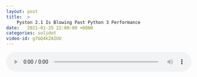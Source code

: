 ```yaml
---
layout: post
title:  >
    Pyston 2.1 Is Blowing Past Python 3 Performance
date:   2021-01-25 22:00:00 +0000
categories: solidot
video-id: g7GQ4kZAIUU
---
```


<audio src="/assets/e88ec09ae4ed75e96e14388e8fb95ee6.mp3" style="width: 100%;" controls></audio>


